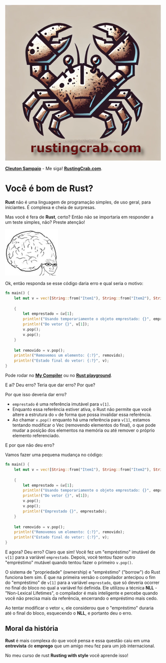 ![](rusting-crab-logo.png)

[**Cleuton Sampaio**](https://linkedin.com/in/cleutonsampaio) - Me siga!
[**RustingCrab.com**](https://rustingcrab.com).

# Você é bom de Rust?

**Rust** não é uma linguagem de programação simples, de uso geral, para iniciantes. É complexa e cheia de surpresas. 

Mas você é fera de **Rust**, certo? Então não se importaria em responder a um teste simples, não? Preste atenção!

<img src="./smart_wojack.png" alt="Descrição" style="height: 150px;">


Ok, então responda se esse código daria erro e qual seria o motivo: 

```rust
fn main() {
    let mut v = vec![String::from("Item1"), String::from("Item2"), String::from("Item3")];

    {
        let emprestado = &v[1];
        println!("Usando temporariamente o objeto emprestado: {}", emprestado);
        println!("Do vetor {}", v[1]);
        v.pop();
        v.pop();
    }

    let removido = v.pop();
    println!("Removemos um elemento: {:?}", removido);
    println!("Estado final do vetor: {:?}", v);
}
``` 

Pode rodar no [**My Compiler**](https://www.mycompiler.io/pt) ou no [**Rust playground**](https://play.rust-lang.org/?version=stable&mode=debug&edition=2021). 

E aí? Deu erro? Teria que dar erro? Por que? 

Por que isso deveria dar erro?

- `emprestado` é uma referência imutável para `v[1]`.
- Enquanto essa referência estiver ativa, o Rust não permite que você altere a estrutura do `v` de forma que possa invalidar essa referência.
- Ao chamar `v.pop()` enquanto há uma referência para `v[1]`, estamos tentando modificar o Vec (removendo elementos do final), o que pode mudar a posição dos elementos na memória ou até remover o próprio elemento referenciado.

E por que não deu erro? 

Vamos fazer uma pequena mudança no código: 

```rust
fn main() {
    let mut v = vec![String::from("Item1"), String::from("Item2"), String::from("Item3")];

    {
        let emprestado = &v[1];
        println!("Usando temporariamente o objeto emprestado: {}", emprestado);
        println!("Do vetor {}", v[1]);
        v.pop();
        v.pop();
        println!("Emprestado {}", emprestado);
    }

    let removido = v.pop();
    println!("Removemos um elemento: {:?}", removido);
    println!("Estado final do vetor: {:?}", v);
}
``` 

E agora? Deu erro? Claro que sim! Você fez um "empréstimo" imutável de `v[1]` para a variável `emprestado`. Depois, você tentou fazer outro "empréstimo" mutável quando tentou fazer o primeiro `v.pop()`. 

O sistema de "propriedade" (ownership) e "empréstimo" ("borrow") do Rust funciona bem sim. É que na primeira versão o compilador antecipou o fim do "empréstimo" de `v[1]` para a variável `emprestado`, que só deveria ocorrer no final do bloco no qual a variável foi definida. Ele utilizou a técnica **NLL** - "Non-Lexical Lifetimes",  o compilador é mais inteligente e percebe quando você não precisa mais da referência, encerrando o empréstimo mais cedo.

Ao tentar modificar o vetor `v`, ele considerou que o "empréstimo" duraria até o final do bloco, esquecendo o **NLL**, e portanto deu o erro. 

## Moral da história

**Rust** é mais complexa do que você pensa e essa questão caiu em uma **entrevista** de **emprego** que um amigo meu fez para um job internacional. 

No meu curso de rust **Rusting with style** você aprende isso!